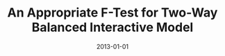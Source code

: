 ---
title: "An Appropriate F-Test for Two-Way Balanced Interactive Model"
collection: publications
permalink: /publication/2013-01-01-eze2013appropriate
date: 2013-01-01
venue: 'International Journal Of Computational Engineering Research'
citation: 'Eze, Fc, Adimonye, Fo, Nnanwa, Cp, Ezeani, Mi (2013), An Appropriate F-Test for Two-Way Balanced Interactive Model'
---